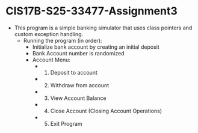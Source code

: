 # CIS17B-S25-33477-Assignment3
- This program is a simple banking simulator that uses class pointers and custom exception handling.
  - Running the program (in order):
    - Initialize bank account by creating an initial deposit
    - Bank Account number is randomized
    - Account Menu:
      - 1. Deposit to account
      - 2. Withdraw from account
      - 3. View Account Balance
      - 4. Close Account (Closing Account Operations)
      - 5. Exit Program